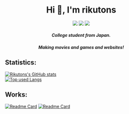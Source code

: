<h1 align="center">Hi 👋, I'm rikutons</h1>
<p align="center">
<a href="https://twitter.com/livinginpaddy"><img src="https://img.shields.io/badge/-twitter-1DA1F2?style=for-the-badge&logo=twitter&logoColor=fff&labelColor=333"></a>
<a href="https://sueta.jp"><img src="https://shields.io/badge/-Portfolio-2B579A?style=for-the-badge&logo=microsoft-word&logoColor=fff&labelColor=333" /></a>
<a href="https://github.com/rikutons"><img src="https://shields.io/badge/-Github-181717?style=for-the-badge&logo=github&logoColor=fff&labelColor=333" /></a>
</p>
<h5 align="center">College student from Japan.</h5>
<h5 align="center">Making movies and games and websites!</h5>

<h2> Statistics: </h2>

[![Rikutons's GitHub stats](https://github-readme-stats.vercel.app/api?username=rikutons&hide_border=true&bg_color=30,e96443,904e95&hide=contribs&title_color=fff&text_color=fff)](https://github.com/anuraghazra/github-readme-stats)<br>
[![Top used Langs](https://github-readme-stats.vercel.app/api/top-langs/?username=rikutons&layout=compact&hide_border=true&bg_color=30,e96443,904e95&title_color=fff&text_color=fff&card_width=446)](https://github.com/rikutons/)
<br>

<h2> Works: </h2>

[![Readme Card](https://github-readme-stats.vercel.app/api/pin/?username=rikutons&repo=SuetaPortfolio&hide_border=true&theme=gruvbox)](https://github.com/rikutons/SuetaPortfolio)  [![Readme Card](https://github-readme-stats.vercel.app/api/pin/?username=rikutons&repo=WanderTempo&hide_border=true&theme=gruvbox)](https://github.com/rikutons/WanderTempo)

<!--
**rikutons/rikutons** is a ✨ _special_ ✨ repository because its `README.md` (this file) appears on your GitHub profile.

Here are some ideas to get you started:

- 🔭 I’m currently working on ...
- 🌱 I’m currently learning ...
- 👯 I’m looking to collaborate on ...
- 🤔 I’m looking for help with ...
- 💬 Ask me about ...
- 📫 How to reach me: ...
- 😄 Pronouns: ...
- ⚡ Fun fact: ...
-->
